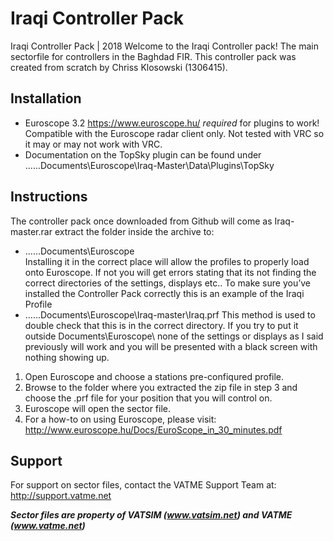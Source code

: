 # Iraqi Controller Pack
Iraqi Controller Pack | 2018
Welcome to the Iraqi Controller pack! The main sectorfile for controllers in the Baghdad FIR. This controller pack was created from scratch by Chriss Klosowski (1306415). 

## Installation

* Euroscope 3.2 https://www.euroscope.hu/ *required* for plugins to work!
Compatible with the Euroscope radar client only. Not tested with VRC so it may or may not work with VRC.
* Documentation on the TopSky plugin can be found under ......Documents\Euroscope\Iraq-Master\Data\Plugins\TopSky

## Instructions
The controller pack once downloaded from Github will come as Iraq-master.rar extract the folder inside the archive to:
* ……Documents\Euroscope\
Installing it in the correct place will allow the profiles to properly load onto Euroscope. If not you will get errors stating that its not finding the correct directories of the settings, displays etc.. To make sure you’ve installed the Controller Pack correctly this is an example of the Iraqi Profile
* ……Documents\Euroscope\Iraq-master\Iraq.prf
This method is used to double check that this is in the correct directory. If you try to put it outside Documents\Euroscope\ none of the settings or displays as I said previously will work and you will be presented with a black screen with nothing showing up.

1. Open Euroscope and choose a stations pre-confiqured profile.
2. Browse to the folder where you extracted the zip file in step 3 and choose the .prf file for your position that you will control on.
3. Euroscope will open the sector file.
4. For a how-to on using Euroscope, please visit: http://www.euroscope.hu/Docs/EuroScope_in_30_minutes.pdf

## Support
For support on sector files, contact the VATME Support Team at: http://support.vatme.net

***Sector files are property of VATSIM (www.vatsim.net) and VATME (www.vatme.net)***